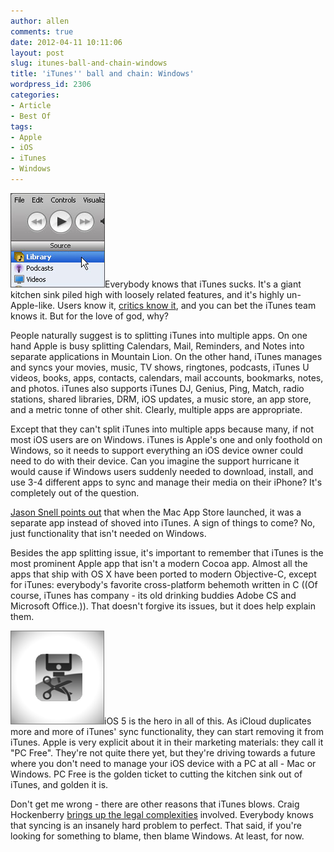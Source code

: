 ```yaml
---
author: allen
comments: true
date: 2012-04-11 10:11:06
layout: post
slug: itunes-ball-and-chain-windows
title: 'iTunes'' ball and chain: Windows'
wordpress_id: 2306
categories:
- Article
- Best Of
tags:
- Apple
- iOS
- iTunes
- Windows
---
```


![](/images/wp-uploads/2012/04/windows-itunes1.jpg)Everybody knows that iTunes sucks. It's a giant kitchen sink piled high with loosely related features, and it's highly un-Apple-like. Users know it, [critics know it](http://www.macstories.net/stories/its-time-to-change-itunes/), and you can bet the iTunes team knows it. But for the love of god, why?

People naturally suggest is to splitting iTunes into multiple apps. On one hand Apple is busy splitting Calendars, Mail, Reminders, and Notes into separate applications in Mountain Lion. On the other hand, iTunes manages and syncs your movies, music, TV shows, ringtones, podcasts, iTunes U videos, books, apps, contacts, calendars, mail accounts, bookmarks, notes, and photos. iTunes also supports iTunes DJ, Genius, Ping, Match, radio stations, shared libraries, DRM, iOS updates, a music store, an app store, and a metric tonne of other shit. Clearly, multiple apps are appropriate.

Except that they can't split iTunes into multiple apps because many, if not most iOS users are on Windows. iTunes is Apple's one and only foothold on Windows, so it needs to support everything an iOS device owner could need to do with their device. Can you imagine the support hurricane it would cause if Windows users suddenly needed to download, install, and use 3-4 different apps to sync and manage their media on their iPhone? It's completely out of the question.

[Jason Snell points out](http://www.macworld.com/article/1166274/itunes_time_to_right_the_syncing_ship.html) that when the Mac App Store launched, it was a separate app instead of shoved into iTunes. A sign of things to come? No, just functionality that isn't needed on Windows.

Besides the app splitting issue, it's important to remember that iTunes is the most prominent Apple app that isn't a modern Cocoa app. Almost all the apps that ship with OS X have been ported to modern Objective-C, except for iTunes: everybody's favorite cross-platform behemoth written in C ((Of course, iTunes has company - its old drinking buddies Adobe CS and Microsoft Office.)). That doesn't forgive its issues, but it does help explain them.

![](/images/wp-uploads/2012/04/pc-free1.png)iOS 5 is the hero in all of this. As iCloud duplicates more and more of iTunes' sync functionality, they can start removing it from iTunes. Apple is very explicit about it in their marketing materials: they call it "PC Free". They're not quite there yet, but they're driving towards a future where you don't need to manage your iOS device with a PC at all - Mac or Windows. PC Free is the golden ticket to cutting the kitchen sink out of iTunes, and golden it is.

Don't get me wrong - there are other reasons that iTunes blows. Craig Hockenberry [brings up the legal complexities](http://furbo.org/2012/04/11/itunes-manglement/) involved. Everybody knows that syncing is an insanely hard problem to perfect. That said, if you're looking for something to blame, then blame Windows. At least, for now.
